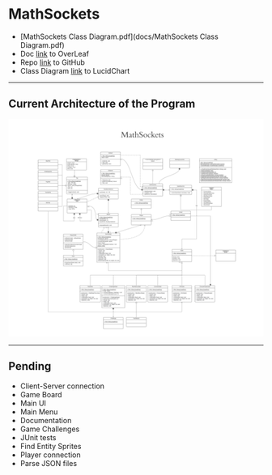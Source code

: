 # MathSockets
- [MathSockets Class Diagram.pdf](docs/MathSockets Class Diagram.pdf)
- Doc [link](https://www.overleaf.com/9279542132rnkkgsrbsxyq) to OverLeaf
- Repo [link](https://github.com/Vivallo04/MathSockets) to GitHub
- Class Diagram [link](https://lucid.app/lucidchart/invitations/accept/inv_ecb42170-a261-42f3-b955-15b89e92216e?viewport_loc=-1707%2C-1590%2C5913%2C3003%2C0_0) to LucidChart
---
## Current Architecture of the Program
![MathSockets Class Diagram.png](docs/UML/MathSockets_Class_Diagram.png)

---
## Pending
- Client-Server connection
- Game Board
- Main UI
- Main Menu
- Documentation
- Game Challenges
- JUnit tests
- Find Entity Sprites
- Player connection
- Parse JSON files
